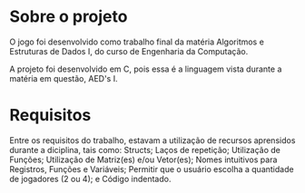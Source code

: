 # Sobre o projeto
O jogo foi desenvolvido como trabalho final da matéria Algoritmos e Estruturas de Dados I, do curso de Engenharia da Computação.

A projeto foi desenvolvido em C, pois essa é a linguagem vista durante a matéria em questão, AED's I.


# Requisitos
Entre os requisitos do trabalho, estavam a utilização de recursos aprensidos durante a diciplina, tais como:
Structs;
Laços de repetição;
Utilização de Funções;
Utilização de Matriz(es) e/ou Vetor(es);
Nomes intuitivos para Registros, Funções e Variáveis;
Permitir que o usuário escolha a quantidade de jogadores (2 ou 4); e
Código indentado.

